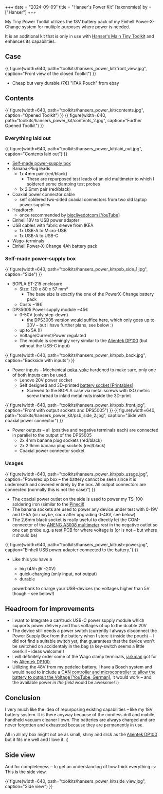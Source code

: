 +++
date = "2024-09-09"
title = "Hanser's Power Kit"
[taxonomies]
by = ["Hanser"]
+++

My Tiny Power Toolkit utilizes the 18V battery pack of my Einhell Power-X-Change system for multiple purposes where power is needed.

It is an additional kit that is only in use with [Hanser's Main Tiny Toolkit](@/toolkits/hansers_main_kit/index.md) and enhances its capabilities.

## Case

{{ figure(width=640, path="toolkits/hansers_power_kit/front_view.jpg", caption="Front view of the closed Toolkit") }}

- Cheap but very durable (7€) "IFAK Pouch" from ebay

## Contents

{{ figure(width=640, path="toolkits/hansers_power_kit/contents.jpg", caption="Opened Toolkit") }}
{{ figure(width=640, path="toolkits/hansers_power_kit/contents_2.jpg", caption="Further Opened Toolkit") }}

### Everything laid out

{{ figure(width=640, path="toolkits/hansers_power_kit/laid_out.jpg", caption="Contents laid out") }}

- [Self-made power-supply box](#self-made-power-supply-box)
- Banana-Plug leads
    - 1x 4mm pair (red/black)
        - These are repurposed test leads of an old multimeter to which I soldered some clamping test probes
    - 1x 2.6mm pair (red/black)
- Coaxial power connector cable
    - self soldered two-sided coaxial connectors from two old laptop power supplies
- Headtorch
    - once recommended by [bigclivedotcom [YouTube]](https://www.youtube.com/watch?v=6QaFf3M54Bs)
- Einhell 18V to USB power adapter
- USB cables with fabric sleeve from IKEA
    - 1x USB-A to Micro-USB
    - 1x USB-A to USB-C
- Wago-terminals
- Einhell Power-X-Change 4Ah battery pack

### Self-made power-supply box
{{ figure(width=640, path="toolkits/hansers_power_kit/psb_side_1.jpg", caption="Side") }}
- BOPLA ET-215 enclosure
    - Size: 120 x 80 x 57 mm³
        - The base size is exactly the one of the PowerX-Change battery pack
    - Costs ~18€
- DPS5005 Power supply module ~45€
    - 0-50V (only step-down)
        - the DPS3005 version would suffice here, which only goes up to 30V – but I have further plans, see below :)
    - up to 5A (!)
    - Voltage/Current/Power regulated
    - The module is seemingly very similar to the [Alientek DP100](/tools/alientek-dp100/) (but without the USB-C input)

{{ figure(width=640, path="toolkits/hansers_power_kit/psb_back.jpg", caption="Backside with inputs") }}

- Power inputs – Mechanical [poka-yoke](https://en.wikipedia.org/wiki/Poka-yoke) hardened to make sure, only one of both inputs can be used.
    - Lenovo 20V power socket
    - Self designed and 3D-printed [battery socket [Printables]](https://www.printables.com/de/model/1000820-powerx-change-power-socket-to-mount-to-bopla-et-21)
        - Screwed to the BOPLA case via metal screws with ISO metric screw thread to inlaid metal nuts inside the 3D-print

{{ figure(width=640, path="toolkits/hansers_power_kit/psb_front.jpg", caption="Front with output sockets and DPS5005") }}
{{ figure(width=640, path="toolkits/hansers_power_kit/psb_side_2.jpg", caption="Side with coaxial power connector") }}

- Power outputs – all (positive and negative terminals each) are connected in parallel to the output of the DPS5005
    - 2x 4mm banana plug sockets (red/black)
    - 2x 2.6mm banana plug sockets (red/black)
    - Coaxial power connector socket

### Usages

{{ figure(width=640, path="toolkits/hansers_power_kit/psb_usage.jpg", caption="Powered up box – the battery cannot be seen since it is underneath and covered entirely by the box. All output connectors are connected (normally this is not the case)") }}

- The coaxial power outlet on the side is used to power my TS-100 soldering iron (similar to the [Pinecil](/tools/pinecil-soldering-iron))
- The banana sockets are used to power any device under test with 0-19V and 0-5A (or maybe, soon after upgrading 0-48V, see below)
- The 2.6mm black socket is really useful to directly let the COM-connector of the [ANENG A3008 multimeter](@/tools/ANENG_A3008_Multimeter.md) rest in the negative outlet so one can probe e.g. a test PCB for where voltage is (or is not – but where it should be)

{{ figure(width=640, path="toolkits/hansers_power_kit/usb-power.jpg", caption="Einhell USB power adapter connected to the battery.") }}

- Like this you have a
    - big (4Ah @ ~20V)
    - quick-charging (only input, not output)
    - durable

    powerbank to charge your USB-devices (no voltages higher than 5V though – see below!)

## Headroom for improvements
- I want to Integrate a car/truck USB-C power supply module which supports power delivery and thus voltages of up to the doable 20V
- The device still needs a power switch (currently I always disconnect the Power Supply Box from the battery when I store it inside the pouch) – I did not find a suitable switch yet, that guarantees that the device won't be switched on accidentaly in the bag (a key-switch seems a little overkill – ideas welcome!)
- I will definitely order some of the Wago clamp terminals, [jarkman](/by/jarkman) got for his [Alientek DP100](/tools/alientek-dp100/).
- Utilizing the 48V from my pedelec battery. I have a Bosch system and would need to include a [CAN controller and microcontroller to allow the battery to output the Voltage [YouTube, German]](https://www.youtube.com/watch?v=utdwbQVrKlI), it would work – and the available power _in the field_ would be awesome! :)

## Conclusion
I very much like the idea of repurposing existing capabilities – like my 18V battery system. It is there anyway because of the cordless drill and mobile, handheld vacuum cleaner I own. The batteries are always charged and are never forgotten and exhausted because they are permanently in use.

All in all my box might not be as small, shiny and slick as the [Alientek DP100](/tools/alientek-dp100/) but it fits me well and I love it. :)

## Side view

And for completeness – to get an understanding of how thick everything is: This is the side view.

{{ figure(width=640, path="toolkits/hansers_power_kit/side_view.jpg", caption="Side view") }}
